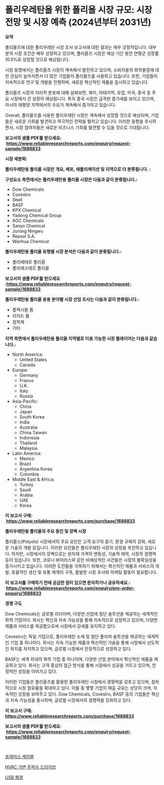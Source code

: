 <p><h1>폴리우레탄을 위한 폴리올 시장 규모: 시장 전망 및 시장 예측 (2024년부터 2031년)</h1></p><p><strong>요약</strong></p>
<p><p>폴리올즈에 대한 폴리우레탄 시장 조사 보고서에 대한 결과는 매우 긍정적입니다. 대부분의 시장 조건은 매우 성장하고 있으며, 폴리올즈 시장은 예상 기간 동안 연평균 성장률 10.5%로 성장할 것으로 예상됩니다.</p><p>시장 동향에서는 폴리올즈 시장이 계속해서 발전하고 있으며, 소비자들의 화학물질에 대한 관심이 높아지면서 더 많은 기업들이 폴리올즈를 사용하고 있습니다. 또한, 기업들이 지속적으로 연구 및 개발을 진행하며, 새로운 혁신적인 제품을 출시하고 있습니다.</p><p>폴리올즈 시장의 지리적 분포에 대해 살펴보면, 북미, 아태지역, 유럽, 미국, 중국 등 주요 시장에서 큰 성장이 예상됩니다. 특히 중국 시장은 급격한 증가세를 보이고 있으며, 아시아 태평양 지역에서의 수요가 계속해서 증가하고 있습니다.</p><p>Overall, 폴리올즈를 사용한 폴리우레탄 시장은 계속해서 성장할 것으로 예상되며, 기업들은 새로운 기회를 발견하고 적극적인 전략을 펼치고 있습니다. 이러한 동향을 주시하면서, 시장 참여자들은 새로운 비즈니스 기회를 발견할 수 있을 것으로 기대됩니다.</p></p>
<p><strong>보고서의 샘플 PDF를 받으세요: &nbsp;<a href="https://www.reliableresearchreports.com/enquiry/request-sample/1688833">https://www.reliableresearchreports.com/enquiry/request-sample/1688833</a></strong></p>
<p><strong>시장 세분화:</strong></p>
<p><strong> 폴리우레탄용 폴리올 시장은 개요, 배포, 애플리케이션 및 지역으로 더 분류됩니다. :</strong></p>
<p><strong>구성요소 측면에서는 폴리우레탄용 폴리올 시장은 다음과 같이 분류됩니다.:</strong></p>
<p><ul><li>Dow Chemicals</li><li>Covestro</li><li>Shell</li><li>BASF</li><li>KPX Chemical</li><li>Yadong Chemical Group</li><li>AGC Chemicals</li><li>Sanyo Chemical</li><li>Jurong Ningwu</li><li>Repsol S.A.</li><li>Wanhua Chemical</li></ul></p>
<p><strong> 폴리우레탄용 폴리올 유형별 시장 분석은 다음과 같이 분류됩니다.:</strong></p>
<p><ul><li>폴리에테르 폴리올</li><li>폴리에스테르 폴리올</li></ul></p>
<p><strong>보고서의 샘플 PDF를 받으세요 :<a href="https://www.reliableresearchreports.com/enquiry/request-sample/1688833">https://www.reliableresearchreports.com/enquiry/request-sample/1688833</a></strong></p>
<p><strong> 폴리우레탄용 폴리올 응용 분야별 시장 산업 조사는 다음과 같이 분류됩니다.:</strong></p>
<p><ul><li>플렉시블 폼</li><li>리지드 폼</li><li>점착제</li><li>기타</li></ul></p>
<p><strong>지역 측면에서 폴리우레탄용 폴리올 지역별로 이용 가능한 시장 플레이어는 다음과 같습니다.:</strong></p>
<p><ul>
    <li>
        North America:
        <ul>
            <li>United States</li>
            <li>Canada</li>
        </ul>
    </li>
    <li>
        Europe:
        <ul>
            <li>Germany</li>
            <li>France</li>
            <li>U.K.</li>
            <li>Italy</li>
            <li>Russia</li>
        </ul>
    </li>
    <li>
        Asia-Pacific:
        <ul>
            <li>China</li>
            <li>Japan</li>
            <li>South Korea</li>
            <li>India</li>
            <li>Australia</li>
            <li>China Taiwan</li>
            <li>Indonesia</li>
            <li>Thailand</li>
            <li>Malaysia</li>
        </ul>
    </li>
    <li>
        Latin America:
        <ul>
            <li>Mexico</li>
            <li>Brazil</li>
            <li>Argentina Korea</li>
            <li>Colombia</li>
        </ul>
    </li>
    <li>
        Middle East & Africa:
        <ul>
            <li>Turkey</li>
            <li>Saudi</li>
            <li>Arabia</li>
            <li>UAE</li>
            <li>Korea</li>
        </ul>
    </li>
    </ul></p>
<p><strong>이 보고서 구매: &nbsp;<a href="https://www.reliableresearchreports.com/purchase/1688833">https://www.reliableresearchreports.com/purchase/1688833</a></strong></p>
<p><strong>폴리우레탄용 폴리올의 주요 동인 및 장벽 시장</strong></p>
<p><p>폴리올스(Polyols) 시장에서의 주요 요인은 고객 요구의 증가, 환경 규제의 강화, 새로운 기술의 개발 등입니다. 이러한 요인들은 폴리우레탄 시장의 성장을 촉진하고 있습니다. 하지만, 시장에서의 장벽으로는 원자재 가격의 변동성, 기술적 제약, 시장의 경쟁력 등이 있습니다. 또한, 코로나 바이러스와 같은 비예상적인 사건들은 시장의 불확실성을 증가시키고 있습니다. 이러한 도전들을 극복하기 위해서는 혁신적인 제품과 서비스의 개발, 효율적인 생산 및 유통 체계의 구축, 활발한 시장 조사와 마케팅 활동이 필요합니다.</p></p>
<p><strong>이 보고서를 구매하기 전에 궁금한 점이 있으면 문의하거나 공유하세요.: &nbsp;<a href="https://www.reliableresearchreports.com/enquiry/pre-order-enquiry/1688833">https://www.reliableresearchreports.com/enquiry/pre-order-enquiry/1688833</a></strong></p>
<p><strong>경쟁 구도</strong></p>
<p><p>Dow Chemicals는 글로벌 리더이며, 다양한 산업에 첨단 솔루션을 제공하는 세계적인 화학 기업이다. 회사는 혁신과 지속 가능성을 통해 지속적으로 성장하고 있으며, 다양한 제품과 서비스를 제공함으로써 시장에서 강세를 유지하고 있다.</p><p>Covestro는 독일 기업으로, 폴리우레탄 소재 및 첨단 폴리머 솔루션을 제공하는 세계적인 기업 중 하나이다. 회사는 지속 가능한 제품과 혁신적인 기술을 통해 시장에서 선도적인 위치를 차지하고 있으며, 글로벌 시장에서 안정적으로 성장하고 있다.</p><p>BASF는 세계 최대의 화학 기업 중 하나이며, 다양한 산업 분야에서 혁신적인 제품을 제공하고 있다. 회사는 고객 중심의 접근 방식을 통해 시장에서 성공을 거두고 있으며, 안정적인 성장을 이어가고 있다.</p><p>이러한 기업들은 폴리올즈를 활용한 폴리우레탄 시장에서 경쟁력을 갖추고 있으며, 점차적으로 시장 점유율을 확대하고 있다. 이들 중 몇몇 기업의 매출 규모는 상당히 크며, 지속적인 성장을 보여주고 있다. Dow Chemicals, Covestro, BASF 등의 기업들은 혁신과 지속 가능성을 중시하며, 글로벌 시장에서의 경쟁력을 강화하고 있다.</p></p>
<p><strong>이 보고서 구매: &nbsp; <a href="https://www.reliableresearchreports.com/purchase/1688833">https://www.reliableresearchreports.com/purchase/1688833</a></strong></p>
<p><strong>보고서의 샘플 PDF를 받으세요: &nbsp;<a href="https://www.reliableresearchreports.com/enquiry/request-sample/1688833">https://www.reliableresearchreports.com/enquiry/request-sample/1688833</a></strong><strong></strong></p>
<p>&nbsp;</p>
<p><p><a href="https://github.com/CorEmtymerich56566/Market-Research-Report-List-1/blob/main/33110057142.md">프레미스 케이블</a></p><p><a href="https://github.com/vsckjg50460/Market-Research-Report-List-1/blob/main/12035377140.md">HVAC 가변 주파수 드라이브</a></p><p><a href="https://github.com/GabrielBlanda5656/Market-Research-Report-List-1/blob/main/67507977141.md">USB 웹캠</a></p></p>